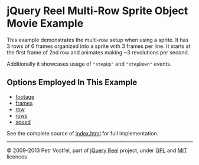 jQuery Reel Multi-Row Sprite Object Movie Example
=================================================

This example demonstrates the multi-row setup when using a sprite. It
has 3 rows of 6 frames organized into a sprite with 3 frames per line.
It starts at the first frame of 2nd row and animates making ~3
revolutions per second.

Additionally it showcases usage of `"stepUp"` and `"stepDown"` events.


Options Employed In This Example
--------------------------------

- [footage](http://jquery.vostrel.cz/reel#footage)
- [frames](http://jquery.vostrel.cz/reel#frames)
- [row](http://jquery.vostrel.cz/reel#row)
- [rows](http://jquery.vostrel.cz/reel#rows)
- [speed](http://jquery.vostrel.cz/reel#speed)

See the complete source of [index.html](index.html) for full
implementation.

---
&copy; 2009-2013 Petr Vostřel, part of [jQuery Reel][reel] project, under [GPL][GPL] and [MIT][MIT] licences



[reel]:http://jquery.vostrel.cz/reel
[GPL]:http://opensource.org/licenses/GPL-2.0
[MIT]:http://opensource.org/licenses/MIT
